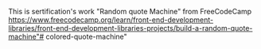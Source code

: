 This is sertification's work "Random quote Machine" from FreeCodeCamp
https://www.freecodecamp.org/learn/front-end-development-libraries/front-end-development-libraries-projects/build-a-random-quote-machine"# colored-quote-machine" 
